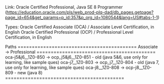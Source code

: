 
Link: Oracle Certified Professional, Java SE 8 Programmer (https://education.oracle.com/pls/web_prod-plq-dad/db_pages.getpage?page_id=654&get_params=p_id:357&p_org_id=1080544&lang=US#tabs-1-1)

Types:
	Oracle Certified  Associate    (OCA) /  Associate    Level Certification, in English
	Oracle Certified  Professional (OCP) /  Professional Level Certification, in English

Paths
	==========================================
	Associate			-> Professional
	==========================================
	oca-j5&j6__1Z0-850	->	ocp_j5&j6__1Z0-851	- old (java 5&6, use only for learning, like sample ques)
	oca-j7__1Z0-803		->	ocp_j7__1Z0-804		- old (java 7, use only for learning, like sample ques)
	oca-j8__1Z0-808		->	ocp-j8__1Z0-809		- new (java 8)
	==========================================

